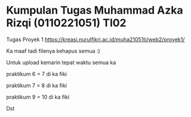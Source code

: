 # Kumpulan Tugas Muhammad Azka Rizqi (0110221051) TI02

Tugas Proyek 1 https://kreasi.nurulfikri.ac.id/muha21051ti/web2/proyek1/

Ka maaf tadi filenya kehapus semua :)

Untuk upload kemarin tepat waktu semua ka 

praktikum 6 = 7 di ka fiki

praktikum 7 = 8 di ka fiki

praktikum 9 = 10 di ka fiki

Dst